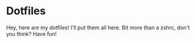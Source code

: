 # Dotfiles

Hey, here are my dotfiles! I'll put them all here.
Bit more than a zshrc, don't you think?
Have fun!
